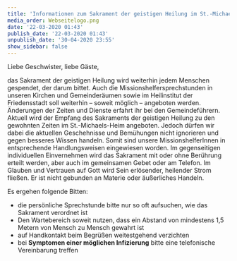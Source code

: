 ```yaml
---
title: 'Informationen zum Sakrament der geistigen Heilung im St.-Michaels-Heim'
media_order: Webseitelogo.png
date: '22-03-2020 01:43'
publish_date: '22-03-2020 01:43'
unpublish_date: '30-04-2020 23:55'
show_sidebar: false
---
```


Liebe Geschwister, liebe Gäste,

das Sakrament der geistigen Heilung wird weiterhin jedem Menschen gespendet, der darum bittet. Auch die Missionshelfersprechstunden in unseren Kirchen und Gemeinderäumen sowie im Heilinstitut der Friedensstadt soll weiterhin – soweit möglich – angeboten werden. Änderungen der Zeiten und Dienste erfahrt ihr bei den Gemeindeführern. Aktuell wird der Empfang des Sakraments der geistigen Heilung zu den gewohnten Zeiten im St.-Michaels-Heim angeboten. Jedoch dürfen wir dabei die aktuellen Geschehnisse und Bemühungen nicht ignorieren und gegen besseres Wissen handeln.
Somit sind unsere MissionshelferInnen in entsprechende Handlungsweisen eingewiesen worden.
Im gegenseitigen individuellen Einvernehmen wird das Sakrament mit oder ohne Berührung erteilt werden, aber auch im gemeinsamen Gebet oder am Telefon.
Im Glauben und Vertrauen auf Gott wird Sein erlösender, heilender Strom fließen. Er ist nicht gebunden an Materie oder äußerliches Handeln.

Es ergehen folgende Bitten:
* die persönliche Sprechstunde bitte nur so oft aufsuchen, wie das Sakrament verordnet ist
* Den Wartebereich soweit nutzen, dass ein Abstand von mindestens 1,5 Metern von Mensch zu Mensch gewahrt ist
* auf Handkontakt beim Begrüßen weitestgehend verzichten
* bei **Symptomen einer möglichen Infizierung** bitte eine telefonische Vereinbarung treffen
